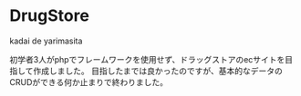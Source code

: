 # DrugStore

kadai de yarimasita
 
初学者3人がphpでフレームワークを使用せず、ドラッグストアのecサイトを目指して作成しました。
目指したまでは良かったのですが、基本的なデータのCRUDができる何か止まりで終わりました。
